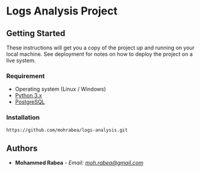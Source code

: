 # Logs Analysis Project

## Getting Started
These instructions will get you a copy of the project up and running on your local machine. See deployment for notes on how to deploy the project on a live system.

### Requirement

* Operating system (Linux / Windows)
* [Python 3.x](https://www.python.org/)
* [PostgreSQL](https://www.postgresql.org/)

### Installation

```
https://github.com/mohrabea/logs-analysis.git
```

## Authors

* **Mohammed Rabea** - *Email: moh.rabea@gmail.com* 


